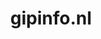 ---
layout: post
title:  "gipinfo.nl"
internal_url:  "/dutchgov/gipinfo.nl.html"
subdomains_count: 3
all_subdomains_count: 3
urls_count: 2
ssl_rank: 100
http_rank: 92
url_link: /data/gipinfo.nl/urls.txt
all_subdomains_link: /data/gipinfo.nl/all_subdomains.txt
subdomains_link: /data/gipinfo.nl/subdomains.txt
categories: dutchgov
---